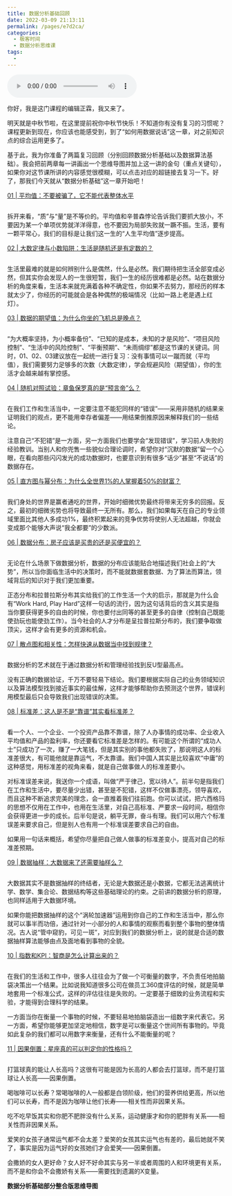 ```yaml
---
title: 数据分析基础回顾
date: 2022-03-09 21:13:11
permalink: /pages/e7d2ca/
categories:
  - 极客时间
  - 数据分析思维课
tags:
  - 
---
```

<audio title="中秋放送.数据分析基础回顾" src="https://static001.geekbang.org/resource/audio/19/49/196460342da578c0719c1eb3da8e1b49.mp3" controls="controls"></audio> 
<p>你好，我是这门课程的编辑正霖，我又来了。</p><p>明天就是中秋节啦，在这里提前祝你中秋节快乐！不知道你有没有复习的习惯呢？课程更新到现在，你应该也能感受到，到了“如何用数据说话”这一章，对之前知识点的综合运用更多了。</p><p>基于此，我为你准备了两篇复习回顾（分别回顾数据分析基础以及数据算法基础）。我会把前两章每一讲画出一个思维导图并加上这一讲的金句（重点关键句），如果你对这节课所讲的内容感觉很模糊，可以点击对应的超链接去复习一下。好了，那我们今天就从“数据分析基础”这一章开始吧！</p><p><a href="https://time.geekbang.org/column/article/400764">01 | 平均值：不要被骗了，它不能代表整体水平</a></p><p><img src="https://static001.geekbang.org/resource/image/6e/94/6e1a9a5a07eeb6513bc65abb2b27d994.jpg?wh=862x396" alt=""></p><p>拆开来看，“质”与“量”是不等价的。平均值和辛普森悖论告诉我们要抓大放小，不要因为某一个单项优势就洋洋得意，也不要因为局部失败就一蹶不振。生活，要有一颗平常心，我们的目标是让我们这一生的“人生平均值”逐步提高。</p><p><a href="https://time.geekbang.org/column/article/401316">02 | 大数定律与小数陷阱：生活是随机还是有定数的？</a></p><p><img src="https://static001.geekbang.org/resource/image/70/5a/70cd42ba043549cf162436378eeyy95a.jpg?wh=908x470" alt=""></p><p>生活里最难的就是如何辨别什么是偶然，什么是必然。我们期待把生活全部变成必然，但其实你会发现人的一生很短暂，我们一生的经历很难都是必然。站在数据分析的角度来看，生活本来就充满着各种不确定性，你如果不去努力，那经历的样本就太少了，你经历的可能就会是各种偶然的极端情况（比如一路上老是遇上红灯）。</p><!-- [[[read_end]]] --><p><a href="https://time.geekbang.org/column/article/402945">03 | 数据的期望值：为什么你坐的飞机总是晚点？</a></p><p><img src="https://static001.geekbang.org/resource/image/27/73/2795786816a522ff3bb6e7c631007973.jpg?wh=864x432" alt=""></p><p>“为大概率坚持，为小概率备份”、“已知的是成本，未知的才是风险”、“项目风险控制”、“生活中的风险控制”、“平衡预期”、“未雨绸缪”都是这节课的关键词。同时，01、02、03建议放在一起统一进行复习：没有事情可以一蹴而就（平均值），我们需要努力足够多的次数（大数定律），学会规避风险（期望值），你的生活才会越来越有掌控感。</p><p><a href="https://time.geekbang.org/column/article/403845">04 | 随机对照试验：章鱼保罗真的是“预言帝”么？</a></p><p><img src="https://static001.geekbang.org/resource/image/4b/24/4b492d46fae70abd0791c57cf0548e24.jpg?wh=986x390" alt=""></p><p>在我们工作和生活当中，一定要注意不能犯同样的“错误”——采用非随机的结果来证明我们的观点，更不能用幸存者偏差——用结果倒推原因来解释我们的一些结论。</p><p>注意自己“不犯错”是一方面，另一方面我们也要学会“发现错误”，学习前人失败的经验教训。当别人和你兜售一些貌似合理论调时，希望你对“沉默的数据”留一个心眼，在看向那些闪闪发光的成功数据时，也要意识到有很多“话少”甚至“不说话”的数据存在。</p><p><a href="https://time.geekbang.org/column/article/404779">05 | 直方图与幂分布：为什么全世界1%的人掌握着50%的财富？</a></p><p><img src="https://static001.geekbang.org/resource/image/b5/93/b5e531ff42179059b9eedbe21e518a93.jpg?wh=1030x570" alt=""></p><p>我们身处的世界是赢者通吃的世界，开始时细微优势最终将带来无穷多的回报。反之，最初的细微劣势也将导致最终一无所有。那么，我们如果每天在自己的专业领域里面比其他人多成功1%，最终积累起来的竞争优势将使别人无法超越，你就会变成那个能够大声说“我全都要”的少数派。</p><p><a href="https://time.geekbang.org/column/article/405241">06 | 数据分布：房子应该是买贵的还是买便宜的？</a></p><p><img src="https://static001.geekbang.org/resource/image/5e/fd/5efccfcb494077c0a1a4dc22362a20fd.jpg?wh=902x412" alt=""></p><p>无论在什么场景下做数据分析，数据的分布应该能贴合地描述我们社会上的“大势”，所以当你面临生活中的决策时，而不能就数据套数据、为了算法而算法，领域背后的知识对于我们更加重要。</p><p>正态分布和拉普拉斯分布其实给我们的工作生活一个大的启示，那就是为什么会有“Work Hard, Play Hard”这样一句话的流行，因为这句话背后的含义其实是指当你要获得更多的自由的时候，你也要付出同等的甚至更多的自律（控制自己既能使劲玩也能使劲工作）。当今社会的人才分布是呈拉普拉斯分布的，我们要争取做顶尖，这样才会有更多的资源和机会。</p><p><a href="https://time.geekbang.org/column/article/406706">07 | 散点图和相关性：怎样快速从数据当中找到规律？</a></p><p><img src="https://static001.geekbang.org/resource/image/e3/02/e3aa4afdb79526c1e8baefe2d2ef4602.jpg?wh=2000x1221" alt=""></p><p>数据分析的艺术就在于通过数据分析和管理经验找到反U型最高点。</p><p>没有正确的数据验证，千万不要轻易下结论。我们要根据实际自己的业务领域知识以及算法模型找到接近事实的最佳解，这样才能够帮助你去预测这个世界，错误利用模型最后只会导致我们出现错误的决策。</p><p><a href="https://time.geekbang.org/column/article/407445">08 | 标准差：这人是不是“靠谱”其实看标准差？</a></p><p><img src="https://static001.geekbang.org/resource/image/5b/54/5b270a7675b2d8d95f4c261decfc1254.jpg?wh=960x460" alt=""></p><p>看一个人、一个企业、一个投资产品靠不靠谱，除了人办事情的成功率、企业收入平均值和产品的盈利率，你还要看它标准差是怎样的。有可能这个所谓的“成功人士”只成功了一次，赚了一大笔钱，但是其实别的事他都失败了，那说明这人的标准差很大，有可能他就是靠运气，不太靠谱。我们中国人其实是比较喜欢“中庸”的这种感觉，用标准差的视角来看，就是自己做事做人的标准差要小。</p><p>对标准误差来说，我送你一个成语，叫做“严于律己，宽以待人”。前半句是指我们在工作和生活中，要尽量少出错，甚至是不犯错，这样不仅做事漂亮，领导喜欢，而且这种不断追求完美的理念，会一直推着我们往前跑。你可以试试，把六西格玛的思想不仅用在工作中，也用在生活里，对自己高标准、严要求一段时间，相信你会获得更进一步的成长。后半句是说，躺平无罪，奋斗有理。我们可以用六个标准误差来要求自己，但是别人也有用一个标准误差要求自己的自由。</p><p>如果用一句话来概括，希望你尽量把自己做人做事的标准差变小，提高对自己的标准差预期。</p><p><a href="https://time.geekbang.org/column/article/408181">09 | 数据抽样：大数据来了还需要抽样么？</a></p><p><img src="https://static001.geekbang.org/resource/image/76/4d/76c12302ce6bcf8c32cfe3012b9ca94d.jpg?wh=822x396" alt=""></p><p>大数据其实不是数据抽样的终结者，无论是大数据还是小数据，它都无法逃离统计学、数学、集合论、数据结构等这些基础理论的约束。之前讲的数据分析的原理，也同样适用于大数据环境。</p><p>如果你能把数据抽样的这个“涡轮加速器”运用到你自己的工作和生活当中，那么你就可以事半而功倍，通过针对一小部分的人和事情的观察而看到整个事物的整体情况。古人说“管中窥豹，可见一斑”，对应到我们的数据分析上，说的就是合适的数据抽样算法能够由点及面地看到事物的全貌。</p><p><a href="https://time.geekbang.org/column/article/408750">10 | 指数和KPI：智商是怎么计算出来的？</a></p><p><img src="https://static001.geekbang.org/resource/image/27/d8/271ab9a7c800a439cc29a2ec68f4e9d8.jpg?wh=828x446" alt=""></p><p>在我们的生活和工作中，很多人往往会为了做一个可衡量的数字，不负责任地拍脑袋决策出一个结果。比如说我知道很多公司在做员工360度评估的时候，就是简单地套用一个标准公式，这样的评估往往是失败的。一定要基于细致的业务流程和实验，才能得到合理科学的结果。</p><p>一方面当你在衡量一个事物的时候，不要轻易地拍脑袋造出一组数字来代表它。另一方面，希望你能够更加坚定地相信，数字是可以衡量这个世间所有事物的。毕竟如此复杂的我们都可以用数字来衡量，还有什么不能衡量的呢？</p><p><a href="https://time.geekbang.org/column/article/409828">11 | 因果倒置：星座真的可以判定你的性格吗？</a></p><p><img src="https://static001.geekbang.org/resource/image/75/04/7593ce1ae67e58e09d15b062a26a5c04.jpg?wh=1688x1417" alt=""></p><p>打篮球真的能让人长高吗？这很有可能是因为长高的人都会去打篮球，而不是打篮球让人长高——因果倒置。</p><p>喝咖啡可以长寿？常喝咖啡的人一般都是白领阶级，他们的营养供给更高，所以他们可以长寿，而不是因为咖啡让他们长寿——相关性而非因果关系。</p><p>吃不吃早饭其实和你肥不肥胖没有什么关系，运动健康才和你的肥胖有关系——相关性而非因果关系。</p><p>爱笑的女孩子通常运气都不会太差？爱笑的女孩其实运气也有差的，最后她就不笑了，事实是因为运气好的女孩她们才会爱笑——因果倒置。</p><p>会撒娇的女人更好命？女人好不好命其实与另一半或者周围的人和环境更有关系，而不是和你会不会撒娇有关系——需要找到遗漏的X变量。</p><p><strong>数据分析基础部分整合版思维导图</strong></p><p><img src="https://static001.geekbang.org/resource/image/75/96/752c81af7d8e1c6d6135aa3b0b1bdc96.jpg?wh=2622x2000" alt=""></p>